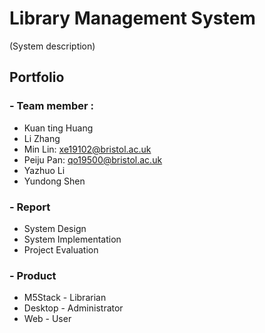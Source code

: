 # **Library Management System**
(System description)

## Portfolio
### - Team member :
- Kuan ting Huang
- Li Zhang
- Min Lin: xe19102@bristol.ac.uk
- Peiju Pan: qo19500@bristol.ac.uk
- Yazhuo Li
- Yundong Shen

### - Report
- System Design
- System Implementation
- Project Evaluation

### - Product
- M5Stack - Librarian
- Desktop - Administrator
- Web - User
